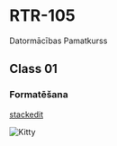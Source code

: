 # RTR-105
Datormācības Pamatkurss
## Class 01
### Formatēšana

[stackedit](https://stackedit.io/)

![Kitty](https://encrypted-tbn0.gstatic.com/images?q=tbn:ANd9GcRvcOLJDnoOoqr5euyFpwedM46P4iy4iQOeKg&usqp=CAU)
